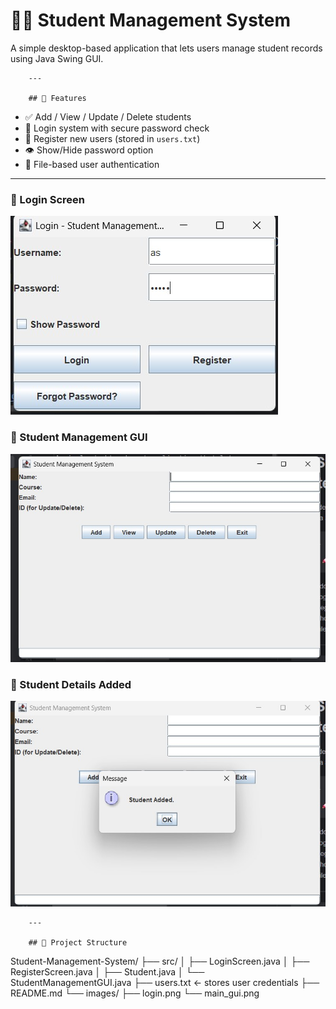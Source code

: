 # 🧑‍🎓 Student Management System 

A simple desktop-based application that lets users manage student records using Java Swing GUI.

        ---

        ## 🚀 Features

- ✅ Add / View / Update / Delete students
- 🔐 Login system with secure password check
- 📝 Register new users (stored in `users.txt`)
- 👁️ Show/Hide password option
- 📁 File-based user authentication

---


### 🔐 Login Screen
![Login Screen](images/login.jpg)

### 📝 Student Management GUI
![Student GUI](images/sms-gui.jpg)

### 📝 Student Details Added
![Student GUI](images/Student%20Added.jpg)

        ---

        ## 📁 Project Structure

Student-Management-System/
├── src/
│ ├── LoginScreen.java
│ ├── RegisterScreen.java
│ ├── Student.java
│ └── StudentManagementGUI.java
├── users.txt ← stores user credentials
├── README.md
└── images/
├── login.png
└── main_gui.png


